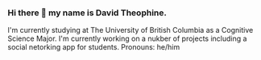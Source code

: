 ### Hi there 👋 my name is David Theophine. 
I'm currently studying at The University of British Columbia as a Cognitive Science Major.
I'm currently working on a nukber of projects including a social netorking app for students.
Pronouns: he/him

<!--
**davidtheophine/davidtheophine** is a ✨ _special_ ✨ repository because its `README.md` (this file) appears on your GitHub profile.

Here are some ideas to get you started:

- 🔭 I’m currently working on ...
- 🌱 I’m currently learning ...
- 👯 I’m looking to collaborate on ...
- 🤔 I’m looking for help with ...
- 💬 Ask me about ...
- 📫 How to reach me: ...
- 😄 Pronouns: ...
- ⚡ Fun fact: ...
-->
